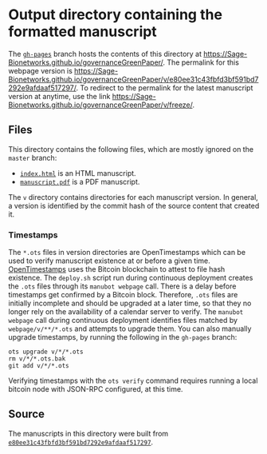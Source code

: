 # Output directory containing the formatted manuscript

The [`gh-pages`](https://github.com/Sage-Bionetworks/governanceGreenPaper/tree/gh-pages) branch hosts the contents of this directory at <https://Sage-Bionetworks.github.io/governanceGreenPaper/>.
The permalink for this webpage version is <https://Sage-Bionetworks.github.io/governanceGreenPaper/v/e80ee31c43fbfd3bf591bd7292e9afdaaf517297/>.
To redirect to the permalink for the latest manuscript version at anytime, use the link <https://Sage-Bionetworks.github.io/governanceGreenPaper/v/freeze/>.

## Files

This directory contains the following files, which are mostly ignored on the `master` branch:

+ [`index.html`](index.html) is an HTML manuscript.
+ [`manuscript.pdf`](manuscript.pdf) is a PDF manuscript.

The `v` directory contains directories for each manuscript version.
In general, a version is identified by the commit hash of the source content that created it.

### Timestamps

The `*.ots` files in version directories are OpenTimestamps which can be used to verify manuscript existence at or before a given time.
[OpenTimestamps](https://opentimestamps.org/) uses the Bitcoin blockchain to attest to file hash existence.
The `deploy.sh` script run during continuous deployment creates the `.ots` files through its `manubot webpage` call.
There is a delay before timestamps get confirmed by a Bitcoin block.
Therefore, `.ots` files are initially incomplete and should be upgraded at a later time, so that they no longer rely on the availability of a calendar server to verify.
The `manubot webpage` call during continuous deployment identifies files matched by `webpage/v/**/*.ots` and attempts to upgrade them.
You can also manually upgrade timestamps, by running the following in the `gh-pages` branch:

```shell
ots upgrade v/*/*.ots
rm v/*/*.ots.bak
git add v/*/*.ots
```

Verifying timestamps with the `ots verify` command requires running a local bitcoin node with JSON-RPC configured, at this time.

## Source

The manuscripts in this directory were built from
[`e80ee31c43fbfd3bf591bd7292e9afdaaf517297`](https://github.com/Sage-Bionetworks/governanceGreenPaper/commit/e80ee31c43fbfd3bf591bd7292e9afdaaf517297).
